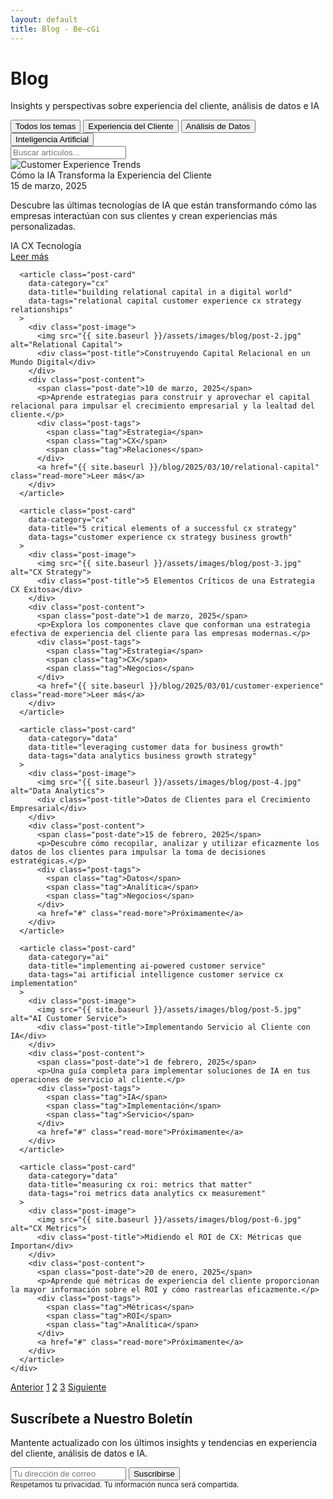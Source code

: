 ```yaml
---
layout: default
title: Blog - Be-cGi
---
```


<div class="hero-banner">
  <div class="banner-content">
    <h1>Blog</h1>
    <p class="tagline">Insights y perspectivas sobre experiencia del cliente, análisis de datos e IA</p>
  </div>
</div>

<div class="blog-filters">
  <div class="container">
    <div class="filter-buttons">
      <button class="filter-btn active" data-filter="all">Todos los temas</button>
      <button class="filter-btn" data-filter="cx">Experiencia del Cliente</button>
      <button class="filter-btn" data-filter="data">Análisis de Datos</button>
      <button class="filter-btn" data-filter="ai">Inteligencia Artificial</button>
    </div>
    <div class="search-container">
      <input type="text" id="blog-search" class="search-input" placeholder="Buscar artículos...">
      <i class="fas fa-search search-icon"></i>
    </div>
  </div>
</div>

<div class="posts-container">
  <div class="container">
    <div class="posts-grid">
      <article class="post-card" 
        data-category="ai"
        data-title="how ai is reshaping customer experience in 2025"
        data-tags="ai artificial intelligence customer experience cx trends technology"
      >
        <div class="post-image">
          <img src="{{ site.baseurl }}/assets/images/blog/post-1.jpg" alt="Customer Experience Trends">
          <div class="post-title">Cómo la IA Transforma la Experiencia del Cliente</div>
        </div>
        <div class="post-content">
          <span class="post-date">15 de marzo, 2025</span>
          <p>Descubre las últimas tecnologías de IA que están transformando cómo las empresas interactúan con sus clientes y crean experiencias más personalizadas.</p>
          <div class="post-tags">
            <span class="tag">IA</span>
            <span class="tag">CX</span>
            <span class="tag">Tecnología</span>
          </div>
          <a href="{{ site.baseurl }}/blog/2025/03/15/ai-insights" class="read-more">Leer más</a>
        </div>
      </article>
      
      <article class="post-card"
        data-category="cx"
        data-title="building relational capital in a digital world"
        data-tags="relational capital customer experience cx strategy relationships"
      >
        <div class="post-image">
          <img src="{{ site.baseurl }}/assets/images/blog/post-2.jpg" alt="Relational Capital">
          <div class="post-title">Construyendo Capital Relacional en un Mundo Digital</div>
        </div>
        <div class="post-content">
          <span class="post-date">10 de marzo, 2025</span>
          <p>Aprende estrategias para construir y aprovechar el capital relacional para impulsar el crecimiento empresarial y la lealtad del cliente.</p>
          <div class="post-tags">
            <span class="tag">Estrategia</span>
            <span class="tag">CX</span>
            <span class="tag">Relaciones</span>
          </div>
          <a href="{{ site.baseurl }}/blog/2025/03/10/relational-capital" class="read-more">Leer más</a>
        </div>
      </article>
      
      <article class="post-card"
        data-category="cx"
        data-title="5 critical elements of a successful cx strategy"
        data-tags="customer experience cx strategy business growth"
      >
        <div class="post-image">
          <img src="{{ site.baseurl }}/assets/images/blog/post-3.jpg" alt="CX Strategy">
          <div class="post-title">5 Elementos Críticos de una Estrategia CX Exitosa</div>
        </div>
        <div class="post-content">
          <span class="post-date">1 de marzo, 2025</span>
          <p>Explora los componentes clave que conforman una estrategia efectiva de experiencia del cliente para las empresas modernas.</p>
          <div class="post-tags">
            <span class="tag">Estrategia</span>
            <span class="tag">CX</span>
            <span class="tag">Negocios</span>
          </div>
          <a href="{{ site.baseurl }}/blog/2025/03/01/customer-experience" class="read-more">Leer más</a>
        </div>
      </article>
      
      <article class="post-card"
        data-category="data"
        data-title="leveraging customer data for business growth"
        data-tags="data analytics business growth strategy"
      >
        <div class="post-image">
          <img src="{{ site.baseurl }}/assets/images/blog/post-4.jpg" alt="Data Analytics">
          <div class="post-title">Datos de Clientes para el Crecimiento Empresarial</div>
        </div>
        <div class="post-content">
          <span class="post-date">15 de febrero, 2025</span>
          <p>Descubre cómo recopilar, analizar y utilizar eficazmente los datos de los clientes para impulsar la toma de decisiones estratégicas.</p>
          <div class="post-tags">
            <span class="tag">Datos</span>
            <span class="tag">Analítica</span>
            <span class="tag">Negocios</span>
          </div>
          <a href="#" class="read-more">Próximamente</a>
        </div>
      </article>

      <article class="post-card"
        data-category="ai"
        data-title="implementing ai-powered customer service"
        data-tags="ai artificial intelligence customer service cx implementation"
      >
        <div class="post-image">
          <img src="{{ site.baseurl }}/assets/images/blog/post-5.jpg" alt="AI Customer Service">
          <div class="post-title">Implementando Servicio al Cliente con IA</div>
        </div>
        <div class="post-content">
          <span class="post-date">1 de febrero, 2025</span>
          <p>Una guía completa para implementar soluciones de IA en tus operaciones de servicio al cliente.</p>
          <div class="post-tags">
            <span class="tag">IA</span>
            <span class="tag">Implementación</span>
            <span class="tag">Servicio</span>
          </div>
          <a href="#" class="read-more">Próximamente</a>
        </div>
      </article>

      <article class="post-card"
        data-category="data"
        data-title="measuring cx roi: metrics that matter"
        data-tags="roi metrics data analytics cx measurement"
      >
        <div class="post-image">
          <img src="{{ site.baseurl }}/assets/images/blog/post-6.jpg" alt="CX Metrics">
          <div class="post-title">Midiendo el ROI de CX: Métricas que Importan</div>
        </div>
        <div class="post-content">
          <span class="post-date">20 de enero, 2025</span>
          <p>Aprende qué métricas de experiencia del cliente proporcionan la mayor información sobre el ROI y cómo rastrearlas eficazmente.</p>
          <div class="post-tags">
            <span class="tag">Métricas</span>
            <span class="tag">ROI</span>
            <span class="tag">Analítica</span>
          </div>
          <a href="#" class="read-more">Próximamente</a>
        </div>
      </article>
    </div>
  </div>
</div>

<div class="pagination">
  <div class="container">
    <div class="pagination-links">
      <a href="#" class="pagination-link disabled"><i class="fas fa-chevron-left"></i> Anterior</a>
      <a href="#" class="pagination-link active">1</a>
      <a href="#" class="pagination-link">2</a>
      <a href="#" class="pagination-link">3</a>
      <a href="#" class="pagination-link">Siguiente <i class="fas fa-chevron-right"></i></a>
    </div>
  </div>
</div>

<div class="newsletter-signup">
  <div class="container">
    <div class="newsletter-content">
      <div class="newsletter-info">
        <h2>Suscríbete a Nuestro Boletín</h2>
        <p>Mantente actualizado con los últimos insights y tendencias en experiencia del cliente, análisis de datos e IA.</p>
      </div>
      <form class="newsletter-form">
        <div class="form-group">
          <input type="email" placeholder="Tu dirección de correo" required class="form-input">
          <button type="submit" class="form-button">Suscribirse</button>
        </div>
        <div class="form-disclaimer">
          <small>Respetamos tu privacidad. Tu información nunca será compartida.</small>
        </div>
      </form>
    </div>
  </div>
</div>

<script>
  document.addEventListener('DOMContentLoaded', function() {
    // Filtrado por categorías
    const filterButtons = document.querySelectorAll('.filter-btn');
    const postCards = document.querySelectorAll('.post-card');
    const searchInput = document.getElementById('blog-search');
    
    function filterPosts() {
      const searchTerm = searchInput.value.toLowerCase().trim();
      const activeFilter = document.querySelector('.filter-btn.active').dataset.filter;
      
      postCards.forEach(card => {
        const postTitle = card.dataset.title;
        const postTags = card.dataset.tags;
        const postCategory = card.dataset.category;
        
        const matchesSearch = searchTerm === '' || 
                             postTitle.includes(searchTerm) || 
                             postTags.includes(searchTerm);
                             
        const matchesCategory = activeFilter === 'all' || postCategory === activeFilter;
        
        if (matchesSearch && matchesCategory) {
          card.style.display = 'block';
          setTimeout(() => {
            card.classList.add('fade-in');
          }, 100);
        } else {
          card.style.display = 'none';
          card.classList.remove('fade-in');
        }
      });
    }
    
    filterButtons.forEach(button => {
      button.addEventListener('click', function() {
        filterButtons.forEach(btn => btn.classList.remove('active'));
        this.classList.add('active');
        filterPosts();
      });
    });
    
    searchInput.addEventListener('input', filterPosts);
  });
</script>